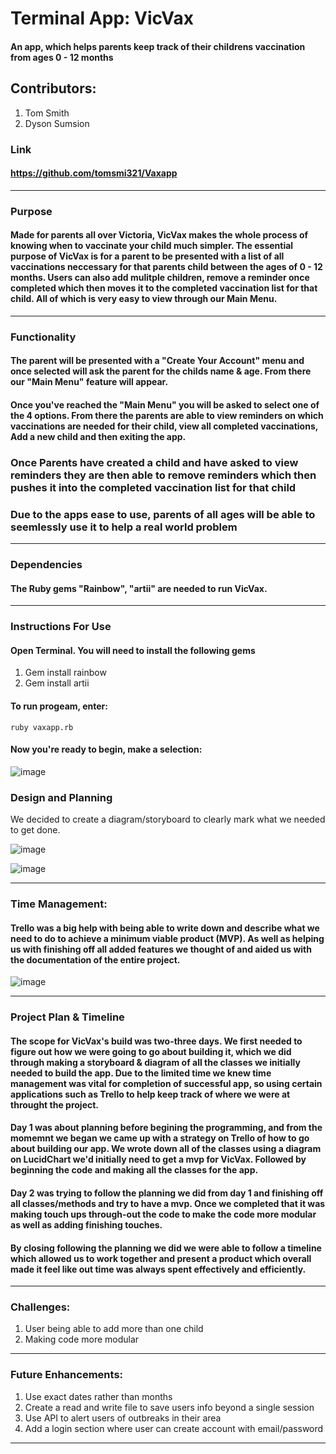 # Terminal App: VicVax

#### An app, which helps parents keep track of their childrens vaccination from ages 0 - 12 months 

## Contributors:
1. Tom Smith 
2. Dyson Sumsion


### Link
#### https://github.com/tomsmi321/Vaxapp

------

### Purpose
#### Made for parents all over Victoria, VicVax makes the whole process of knowing when to vaccinate your child much simpler. The essential purpose of VicVax is for a parent to be presented with a list of all vaccinations neccessary for that parents child between the ages of 0 - 12 months. Users can also add mulitple children, remove a reminder once completed which then moves it to the completed vaccination list for that child. All of which is very easy to view through our Main Menu.

------

### Functionality

#### The parent will be presented with a "Create Your Account" menu and once selected will ask the parent for the childs name & age. From there our "Main Menu" feature will appear.

#### Once you've reached the "Main Menu" you will be asked to select one of the 4 options. From there the parents are able to view reminders on which vaccinations are needed for their child, view all completed vaccinations, Add a new child and then exiting the app.

### Once Parents have created a child and have asked to view reminders they are then able to remove reminders which then pushes it into the completed vaccination list for that child

### Due to the apps ease to use, parents of all ages will be able to seemlessly use it to help a real world problem

------

### Dependencies
#### The Ruby gems "Rainbow", "artii" are needed to run VicVax.

------

### Instructions For Use
#### Open Terminal. You will need to install the following gems
1. Gem install rainbow
2. Gem install artii

#### To run progeam, enter:
``` ruby vaxapp.rb ```

#### Now you're ready to begin, make a selection:
![image](https://user-images.githubusercontent.com/48931725/56798327-e3847e80-6859-11e9-89bd-e91b45f5d3bc.png)

### Design and Planning
We decided to create a diagram/storyboard to clearly mark what we needed to get done.

![image](https://user-images.githubusercontent.com/48931725/56798717-af5d8d80-685a-11e9-93e3-8b7c33df4061.png)

![image](https://user-images.githubusercontent.com/48931725/56798783-d61bc400-685a-11e9-99a3-dadca4129055.png)

------

### Time Management:
#### Trello was a big help with being able to write down and describe what we need to do to achieve a minimum viable product (MVP). As well as helping us with finishing off all added features we thought of and aided us with the documentation of the entire project.
![image](https://user-images.githubusercontent.com/48931725/56798504-34947280-685a-11e9-868f-087ef082e24b.png)

------

### Project Plan & Timeline
#### The scope for VicVax's build was two-three days. We first needed to figure out how we were going to go about building it, which we did through making a storyboard & diagram of all the classes we initially needed to build the app. Due to the limited time we knew time management was vital for completion of successful app, so using certain applications such as Trello to help keep track of where we were at throught the project.

#### Day 1 was about planning before begining the programming, and from the momemnt we began we came up with a strategy on Trello of how to go about building our app. We wrote down all of the classes using a diagram on LucidChart we'd initially need to get a mvp for VicVax. Followed by beginning the code and making all the classes for the app.

#### Day 2 was trying to follow the planning we did from day 1 and finishing off all classes/methods and try to have a mvp. Once we completed that it was making touch ups through-out the code to make the code more modular as well as adding finishing touches.

#### By closing following the planning we did we were able to follow a timeline which allowed us to work together and present a product which overall made it feel like out time was always spent effectively and efficiently.

------

### Challenges:
1. User being able to add more than one child
2. Making code more modular

------

### Future Enhancements:
1. Use exact dates rather than months
2. Create a read and write file to save users info beyond a single session
3. Use API to alert users of outbreaks in their area
4. Add a login section where user can create account with email/password

------








